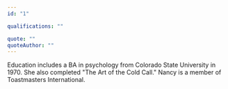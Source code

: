 ```yaml
---
id: "1"

qualifications: ""

quote: ""
quoteAuthor: ""
---
```


[Editing your profile]: https://github.com/SSWConsulting/People/wiki/3.-Editing-your-profile

Education includes a BA in psychology from Colorado State University in 1970. She also completed "The Art of the Cold Call." Nancy is a member of Toastmasters International.
